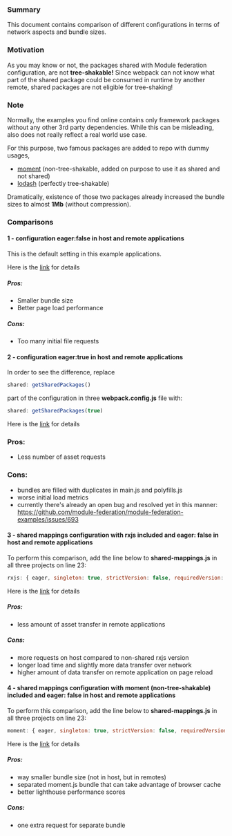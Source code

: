 ### Summary

This document contains comparison of different configurations in terms of network aspects and bundle sizes.

### Motivation

As you may know or not, the packages shared with Module federation configuration, are not **tree-shakable!** Since webpack can not know what part of the shared package could be consumed in runtime by another remote, shared packages are not eligible for tree-shaking!

### Note

Normally, the examples you find online contains only framework packages without any other 3rd party dependencies. While this can be misleading, also does not really reflect a real world use case.

For this purpose, two famous packages are added to repo with dummy usages,

- [moment](https://github.com/moment/moment) (non-tree-shakable, added on purpose to use it as shared and not shared)
- [lodash](https://github.com/lodash/lodash) (perfectly tree-shakable)

Dramatically, existence of those two packages already increased the bundle sizes to almost **1Mb** (without compression).

### Comparisons

#### 1 - configuration eager:false in host and remote applications

This is the default setting in this example applications.

Here is the [link](./docs/benchmarks/NON_EAGER_BENCHMARK.md) for details

##### Pros:

- Smaller bundle size
- Better page load performance

##### Cons:

- Too many initial file requests

#### 2 - configuration eager:true in host and remote applications

In order to see the difference, replace

```javascript
shared: getSharedPackages()
```

part of the configuration in three **webpack.config.js** file with:

```javascript
shared: getSharedPackages(true)
```

Here is the [link](./docs/benchmarks/EAGER_BENCHMARK.md) for details

### Pros:

- Less number of asset requests

### Cons:

- bundles are filled with duplicates in main.js and polyfills.js
- worse initial load metrics
- currently there's already an open bug and resolved yet in this manner: https://github.com/module-federation/module-federation-examples/issues/693

#### 3 - shared mappings configuration with rxjs included and eager: false in host and remote applications

To perform this comparison, add the line below to **shared-mappings.js** in all three projects on line 23:

```javascript
rxjs: { eager, singleton: true, strictVersion: false, requiredVersion: 'auto', includeSecondaries: true }
```

Here is the [link](./docs/benchmarks/NON_EAGER_RXJS_SHARED_BENCHMARK.md) for details

##### Pros:

- less amount of asset transfer in remote applications

##### Cons:

- more requests on host compared to non-shared rxjs version
- longer load time and slightly more data transfer over network
- higher amount of data transfer on remote application on page reload

#### 4 - shared mappings configuration with moment (non-tree-shakable) included and eager: false in host and remote applications

To perform this comparison, add the line below to **shared-mappings.js** in all three projects on line 23:

```javascript
moment: { eager, singleton: true, strictVersion: false, requiredVersion: 'auto', includeSecondaries: true }
```

Here is the [link](./docs/benchmarks/NON_EAGER_MOMENT_SHARED_BENCHMARK.md) for details

##### Pros:

- way smaller bundle size (not in host, but in remotes)
- separated moment.js bundle that can take advantage of browser cache
- better lighthouse performance scores

##### Cons:

- one extra request for separate bundle
